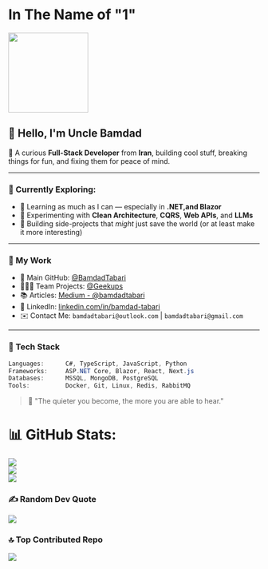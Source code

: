 # In The Name of "1"

<p align="left
  "> 
  <img src="https://octodex.github.com/images/privateinvestocat.jpg" height="160px" width="160px"> 
</p>

## 👋 Hello, I'm Uncle Bamdad

🚀 A curious **Full-Stack Developer** from **Iran**, building cool stuff, breaking things for fun, and fixing them for peace of mind.

---

### 🧐 Currently Exploring:

- 🌱 Learning as much as I can — especially in **.NET,and Blazor**
- 🧪 Experimenting with **Clean Architecture**, **CQRS**, **Web APIs**, and **LLMs**
- 🧰 Building side-projects that *might* just save the world (or at least make it more interesting)

---

### 💼 My Work

- 🔗 Main GitHub: [@BamdadTabari](https://github.com/BamdadTabari)
- 👨‍👩‍👧 Team Projects: [@Geekups](https://github.com/Geekups)
- 📚 Articles: [Medium - @bamdadtabari](https://medium.com/@bamdadtabari)
- 💼 LinkedIn: [linkedin.com/in/bamdad-tabari](https://www.linkedin.com/in/bamdad-tabari-b62667262/)
- ✉️ Contact Me: `bamdadtabari@outlook.com` | `bamdadtabari@gmail.com`

---

### 🔧 Tech Stack

```csharp
Languages:      C#, TypeScript, JavaScript, Python
Frameworks:     ASP.NET Core, Blazor, React, Next.js
Databases:      MSSQL, MongoDB, PostgreSQL
Tools:          Docker, Git, Linux, Redis, RabbitMQ
```

> 🧘 "The quieter you become, the more you are able to hear."


# 📊 GitHub Stats:
![](https://github-readme-stats.vercel.app/api?username=BamdadTabari&theme=dark&hide_border=false&include_all_commits=true&count_private=true)<br/>
![](https://github-readme-streak-stats.herokuapp.com/?user=BamdadTabari&theme=dark&hide_border=false)<br/>
![](https://github-readme-stats.vercel.app/api/top-langs/?username=BamdadTabari&theme=dark&hide_border=false&include_all_commits=true&count_private=true&layout=compact)

### ✍️ Random Dev Quote
![](https://quotes-github-readme.vercel.app/api?type=horizontal&theme=radical)

### 🔝 Top Contributed Repo
![](https://github-contributor-stats.vercel.app/api?username=BamdadTabari&limit=5&theme=dark&combine_all_yearly_contributions=true)
